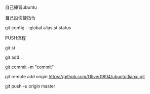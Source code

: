 自己練習ubuntu

自己設快捷指令

git config --global alias.st status 



PUSH流程

git st

git add .

git commit -m "commit"

git remote add origin https://github.com/Oliver0804/ubuntutlianxi.git

git push -u origin master
